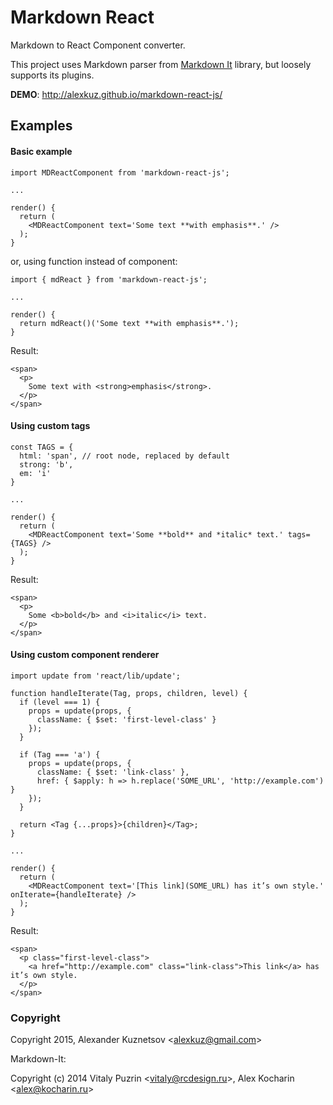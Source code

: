 # Markdown React

Markdown to React Component converter.

This project uses Markdown parser from [Markdown It](https://github.com/markdown-it/markdown-it) library, but loosely supports its plugins.

**DEMO**: http://alexkuz.github.io/markdown-react-js/

## Examples

#### Basic example

```
import MDReactComponent from 'markdown-react-js';

...

render() {
  return (
    <MDReactComponent text='Some text **with emphasis**.' />   
  );
}
```

or, using function instead of component:

```
import { mdReact } from 'markdown-react-js';

...

render() {
  return mdReact()('Some text **with emphasis**.');
}
```

Result:

```
<span>
  <p>
    Some text with <strong>emphasis</strong>.
  </p>
</span>
```

#### Using custom tags

```
const TAGS = {
  html: 'span', // root node, replaced by default
  strong: 'b',
  em: 'i'
}

...

render() {
  return (
    <MDReactComponent text='Some **bold** and *italic* text.' tags={TAGS} />   
  );
}
```

Result:

```
<span>
  <p>
    Some <b>bold</b> and <i>italic</i> text.
  </p>
</span>

```

#### Using custom component renderer

```
import update from 'react/lib/update';

function handleIterate(Tag, props, children, level) {
  if (level === 1) {
    props = update(props, {
      className: { $set: 'first-level-class' }
    });
  }
  
  if (Tag === 'a') {
    props = update(props, {
      className: { $set: 'link-class' },
      href: { $apply: h => h.replace('SOME_URL', 'http://example.com') }
    });
  }
  
  return <Tag {...props}>{children}</Tag>;
}

...

render() {
  return (
    <MDReactComponent text='[This link](SOME_URL) has it’s own style.' onIterate={handleIterate} />   
  );
}
```

Result:

```
<span>
  <p class="first-level-class">
    <a href="http://example.com" class="link-class">This link</a> has it’s own style.
  </p>
</span>

```

### Copyright

Copyright 2015, Alexander Kuznetsov &lt;alexkuz@gmail.com&gt;

Markdown-It:

Copyright (c) 2014 Vitaly Puzrin &lt;vitaly@rcdesign.ru&gt;, Alex Kocharin &lt;alex@kocharin.ru&gt;
